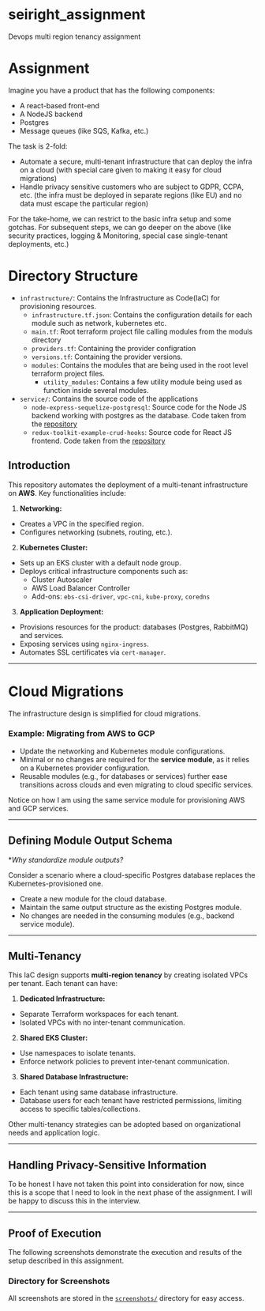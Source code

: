 # seiright_assignment
Devops multi region tenancy assignment

# Assignment

Imagine you have a product that has the following components:

* A react-based front-end
* A NodeJS backend
* Postgres
* Message queues (like SQS, Kafka, etc.)

The task is 2-fold:

* Automate a secure, multi-tenant infrastructure that can deploy the infra on a cloud (with special care given to making it easy for cloud migrations)
* Handle privacy sensitive customers who are subject to GDPR, CCPA, etc. (the infra must be deployed in separate regions (like EU) and no data must escape the particular region)

For the take-home, we can restrict to the basic infra setup and some gotchas.
For subsequent steps, we can go deeper on the above (like security practices, logging & Monitoring, special case single-tenant deployments, etc.)

# Directory Structure

- `infrastructure/`: Contains the Infrastructure as Code(IaC) for provisioning resources.
  - `infrastructure.tf.json`: Contains the configuration details for each module such as network, kubernetes etc.
  - `main.tf`: Root terraform project file calling modules from the moduls directory
  - `providers.tf`: Containing the provider configration
  - `versions.tf`: Containing the provider versions.
  - `modules`: Contains the modules that are being used in the root level terraform project files.
    - `utility_modules`: Contains a few utility module being used as function inside several modules.
- `service/`: Contains the source code of the applications
  - `node-express-sequelize-postgresql`: Source code for the Node JS backend working with postgres as the database. Code taken from the [repository](https://github.com/bezkoder/node-express-sequelize-postgresql)
  - `redux-toolkit-example-crud-hooks`: Source code for React JS frontend. Code taken from the [repository](https://github.com/bezkoder/redux-toolkit-example-crud-hooks/tree/master)

## Introduction

This repository automates the deployment of a multi-tenant infrastructure on **AWS**. Key functionalities include:

1. **Networking:**
  - Creates a VPC in the specified region.
  - Configures networking (subnets, routing, etc.).

2. **Kubernetes Cluster:**
  - Sets up an EKS cluster with a default node group.
  - Deploys critical infrastructure components such as:
    - Cluster Autoscaler
    - AWS Load Balancer Controller
    - Add-ons: `ebs-csi-driver`, `vpc-cni`, `kube-proxy`, `coredns`

3. **Application Deployment:**
  - Provisions resources for the product: databases (Postgres, RabbitMQ) and services.
  - Exposing services using `nginx-ingress`.
  - Automates SSL certificates via `cert-manager`.

---

# Cloud Migrations

The infrastructure design is simplified for cloud migrations.  


### Example: Migrating from AWS to GCP
- Update the networking and Kubernetes module configurations.
- Minimal or no changes are required for the **service module**, as it relies on a Kubernetes provider configuration.
- Reusable modules (e.g., for databases or services) further ease transitions across clouds and even migrating to cloud specific services.

Notice on how I am using the same service module for provisioning AWS and GCP services.

---

## Defining Module Output Schema

**Why standardize module outputs?*

Consider a scenario where a cloud-specific Postgres database replaces the Kubernetes-provisioned one.
- Create a new module for the cloud database.
- Maintain the same output structure as the existing Postgres module.
- No changes are needed in the consuming modules (e.g., backend service module).

---
## Multi-Tenancy

This IaC design supports **multi-region tenancy** by creating isolated VPCs per tenant. Each tenant can have:

1. **Dedicated Infrastructure:**
  - Separate Terraform workspaces for each tenant.
  - Isolated VPCs with no inter-tenant communication.

2. **Shared EKS Cluster:**
  - Use namespaces to isolate tenants.
  - Enforce network policies to prevent inter-tenant communication.

3. **Shared Database Infrastructure:**
  - Each tenant using same database infrastructure.
  - Database users for each tenant have restricted permissions, limiting access to specific tables/collections.

Other multi-tenancy strategies can be adopted based on organizational needs and application logic.

---

## Handling Privacy-Sensitive Information

To be honest I have not taken this point into consideration for now, since this is a scope that I need to look in the next phase of the assignment. 
I will be happy to discuss this in the interview.

---

## Proof of Execution

The following screenshots demonstrate the execution and results of the setup described in this assignment.

### Directory for Screenshots
All screenshots are stored in the [`screenshots/`](./screenshots/) directory for easy access.  